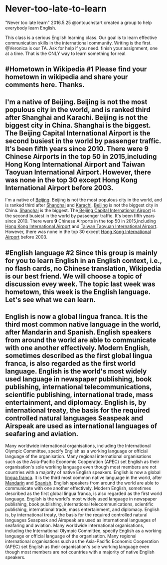 # Never-too-late-to-learn
"Never too late learn"  2016.5.25 @ontouchstart created a group to help everybody learn English.

This class is a serious English learning class. Our goal is to learn effective communication skills in the international community. Writing is the first.
@Veronica is our TA. Ask for help if you need.
finish your assignment, one at a time.
That is the ONLY way to learn something for real.

#Hometown in Wikipedia #1
Please find your hometown in wikipedia and share your comments here.
Thanks.
-----------------------------
I'm a native of Beijing.
Beijing is not the most populous city in the world, and is ranked third after Shanghai and Karachi. 
Beijing is not the biggest city in China. Shanghai is the biggest.
The Beijing Capital International Airport is the second busiest in the world by passenger traffic. It's been fifth years since 2010.
There were 9 Chinese Airports in the top 50 in 2015,including Hong Kong International Airport and Taiwan Taoyuan International Airport.
However, there was none in the top 30 except Hong Kong International Airport before 2003.
-----------------------------
I'm a native of [Beijing](https://en.wikipedia.org/wiki/Beijing).
Beijing is not the most populous city in the world, and is ranked third after [Shanghai](https://en.wikipedia.org/wiki/Shanghai) and [Karachi](https://en.wikipedia.org/wiki/Karachi). 
[Beijing](https://en.wikipedia.org/wiki/Beijing) is not the biggest city in China. [Shanghai](https://en.wikipedia.org/wiki/Shanghai) is the biggest.
The[ Beijing Capital International Airport](https://en.wikipedia.org/wiki/Beijing_Capital_International_Airport) is the second busiest in the world by passenger traffic. It's been fifth years since 2010.
There were **9** Chinese Airports in the top 50 in 2015,including [Hong Kong International Airport](https://en.wikipedia.org/wiki/Hong_Kong_International_Airport) and [Taiwan Taoyuan International Airport](https://en.wikipedia.org/wiki/Taoyuan_International_Airport).
However, there was none in the top 30 except [Hong Kong International Airport](https://en.wikipedia.org/wiki/Hong_Kong_International_Airport) before 2003. 

#English language #2
Since this group is mainly for you to learn English in an English context, i.e., no flash cards, no Chinese translation, Wikipedia is our best friend. We will choose a topic of discussion evey week.
The topic last week was hometown, this week is the English language.
Let's see what we can learn.
-----------------------------
English is now a global lingua franca. It is the third most common native language in the world, after Mandarin and Spanish.
English speakers from around the world are able to communicate with one another effectively.
Modern English, sometimes described as the first global lingua franca, is also regarded as the first world language.
English is the world's most widely used language in newspaper publishing, book publishing, international telecommunications, scientific publishing, international trade, mass entertainment, and diplomacy.
English is, by international treaty, the basis for the required controlled natural languages Seaspeak and Airspeak are used as international languages of seafaring and aviation.
-----------------------------
Many worldwide international organisations, including the International Olympic Committee, specify English as a working language or official language of the organisation.
Many regional international organisations such as the Asia-Pacific Economic Cooperation (APEC) set English as their organisation's sole working language even though most members are not countries with a majority of native English speakers.
English is now a global [lingua franca](https://en.wikipedia.org/wiki/Lingua_franca). It is the third most common native language in the world, after [Mandarin](https://en.wikipedia.org/wiki/Standard_Chinese) and [Spanish](https://en.wikipedia.org/wiki/Spanish_language).
English speakers from around the world are able to communicate with one another effectively.
Modern English, sometimes described as the first global lingua franca, is also regarded as the first world language.
English is the world's most widely used language in newspaper publishing, book publishing, international telecommunications, scientific publishing, international trade, mass entertainment, and diplomacy.
English is, by international treaty, the basis for the required controlled natural languages Seaspeak and Airspeak are used as international languages of seafaring and aviation.
Many worldwide international organisations, including the International Olympic Committee, specify English as a working language or official language of the organisation.
Many regional international organisations such as the Asia-Pacific Economic Cooperation (APEC) set English as their organisation's sole working language even though most members are not countries with a majority of native English speakers.




